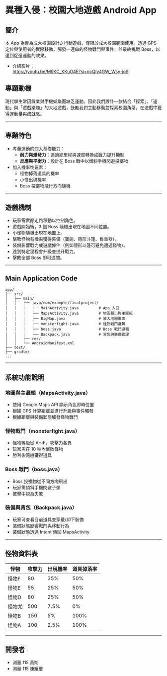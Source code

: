 # 異種入侵：校園大地遊戲 Android App

## 簡介

本 App 為專為成大校園設計之行動遊戲，僅限於成大校園範圍使用。透過 GPS 定位與使用者的實際移動，觸發一連串的怪物戰鬥與事件，並最終挑戰 Boss，以達到促進運動的效果。

- 介紹影片：  
  https://youtu.be/M9KC_KKuO4E?si=qcQIy4GW_Wsy-joS


## 專題動機

現代學生常因課業與手機娛樂而缺乏運動。因此我們設計一款結合「探索」、「運動」與「遊戲樂趣」的大地遊戲，鼓勵我們主動移動並探索校園角落，在遊戲中獲得運動量與成就感。

---

## 專題特色

- 考量運動的四大基礎能力：
  - **耐力與爆發力**：透過總里程與速度轉換成戰力提升機制
  - **反應與平衡力**：設計在 Boss 戰中以傾斜手機閃避投擲物
- 加入機率性要素：
  - 怪物掉落道具的機率
  - 小怪出現機率
  - Boss 投擲物飛行方向隨機

---

## 遊戲機制

- 玩家需實際走路移動以控制角色。
- 遊戲開始後，3 個 Boss 隨機出現在地圖不同位置。
- 小怪物隨機出現在地圖上。
- 擊敗怪物有機率獲得裝備（寶劍、隱形斗篷、負重器）。
- 裝備影響戰力或遊戲條件（例如隱形斗篷可避免遭遇怪物）。
- 達到特定里程會升級並提升戰力。
- 擊敗全部 Boss 即可通關。

---

## Main Application Code

```
app/
├── src/
│   ├── main/
│   │   ├── java/com/example/finalproject/
│   │   │   ├── MainActivity.java         # App 入口
│   │   │   ├── MapsActivity.java         # 地圖顯示與主邏輯
│   │   │   ├── BigMap.java               # 放大地圖畫面
│   │   │   ├── monsterfight.java         # 怪物戰鬥邏輯
│   │   │   ├── boss.java                 # Boss 戰鬥邏輯
│   │   │   ├── Backpack.java             # 背包與裝備管理
│   │   ├── res/
│   │   └── AndroidManifest.xml
├── test/
├── gradle/
...
```

---

## 系統功能說明

### 地圖與主邏輯（MapsActivity.java）

- 使用 Google Maps API 顯示角色即時位置
- 根據 GPS 計算距離並進行升級與事件觸發
- 根據距離與裝備狀態觸發怪物戰鬥

### 怪物戰鬥（monsterfight.java）

- 怪物等級從 A～F，攻擊力各異
- 玩家需在 10 秒內擊敗怪物
- 勝利後隨機獲得道具

### Boss 戰鬥（boss.java）

- Boss 投擲物從不同方向飛出
- 玩家需傾斜手機閃避子彈
- 被擊中視為失敗

### 裝備與背包（Backpack.java）

- 玩家可查看目前道具並穿戴/卸下裝備
- 裝備狀態影響戰鬥與移動行為
- 裝備狀態透過 Intent 傳回 MapsActivity

---

## 怪物資料表

| 怪物       | 攻擊力 | 出現機率 | 道具掉落率 |
|------------|--------|----------|-------------|
| 怪物F      | 80     | 35%      | 50%         |
| 怪物E      | 55     | 25%      | 50%         |
| 怪物D      | 80     | 25%      | 50%         |
| 怪物尤      | 500    | 7.5%     | 0%          |
| 怪物B      | 150    | 5%       | 100%        |
| 怪物A      | 100    | 2.5%     | 100%        |


---



## 開發者

- 測量 115 黃朔  
- 測量 115 陳耀慶
